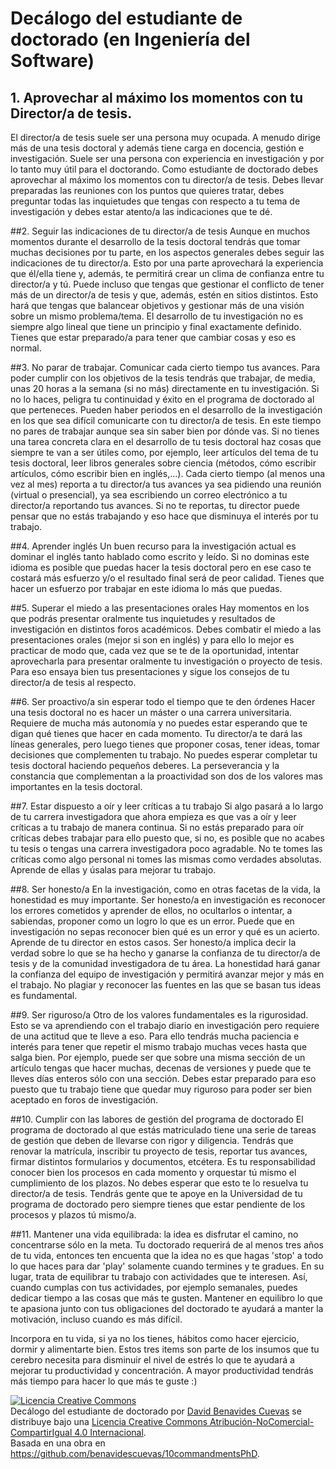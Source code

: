 # Decálogo del estudiante de doctorado (en Ingeniería del Software)

## 1.	Aprovechar al máximo los momentos con tu Director/a de tesis.
El director/a de tesis suele ser una persona muy ocupada. A menudo dirige más de una tesis doctoral y además tiene carga en docencia, gestión e investigación. Suele ser una persona con experiencia en investigación y por lo tanto muy útil para el doctorando. Como estudiante de doctorado debes aprovechar al máximo los momentos con tu director/a de tesis. Debes llevar preparadas las reuniones con los puntos que quieres tratar, debes preguntar todas las inquietudes que tengas con respecto a tu tema de investigación y debes estar atento/a las indicaciones que te dé.

##2.	Seguir las indicaciones de tu director/a de tesis
Aunque en muchos momentos durante el desarrollo de la tesis doctoral tendrás que tomar muchas decisiones por tu parte, en los aspectos generales debes seguir las indicaciones de tu director/a. Esto por una parte aprovechará la experiencia que él/ella tiene y, además, te permitirá crear un clima de confianza entre tu director/a y tú. Puede incluso que tengas que gestionar el conflicto de tener más de un director/a de tesis y que, además, estén en sitios distintos. Esto hará que tengas que balancear objetivos y gestionar más de una visión sobre un mismo problema/tema. El desarrollo de tu investigación no es siempre algo lineal que tiene un principio y final exactamente definido. Tienes que estar preparado/a para tener que cambiar cosas y eso es normal.

##3.	No parar de trabajar. Comunicar cada cierto tiempo tus avances. 
Para poder cumplir con los objetivos de la tesis tendrás que trabajar, de media, unas 20 horas a la semana (si no más) directamente en tu investigación. Si no lo haces, peligra tu continuidad y éxito en el programa de doctorado al que perteneces. Pueden haber periodos en el desarrollo de la investigación en los que sea difícil comunicarte con tu director/a de tesis. En este tiempo no pares de trabajar aunque sea sin saber bien por dónde vas. Si no tienes una tarea concreta clara en el desarrollo de tu tesis doctoral haz cosas que siempre te van a ser útiles como, por ejemplo, leer artículos del tema de tu tesis doctoral, leer libros generales sobre ciencia (métodos, cómo escribir artículos, cómo escribir bien en inglés,…). Cada cierto tiempo (al menos una vez al mes) reporta a tu director/a tus avances ya sea pidiendo una reunión (virtual o presencial), ya sea escribiendo un correo electrónico a tu director/a reportando tus avances. Si no te reportas, tu director puede pensar que no estás trabajando y eso hace que disminuya el interés por tu trabajo. 

##4.	Aprender inglés
Un buen recurso para la investigación actual es dominar el inglés tanto hablado como escrito y leído. Si no dominas este idioma es posible que puedas hacer la tesis doctoral pero en ese caso te costará más esfuerzo y/o el resultado final será de peor calidad. Tienes que hacer un esfuerzo por trabajar en este idioma lo más que puedas. 

##5.	Superar el miedo a las presentaciones orales
Hay momentos en los que podrás presentar oralmente tus inquietudes y resultados de investigación en distintos foros académicos. Debes combatir el miedo a las presentaciones orales (mejor si son en inglés) y para ello lo mejor es practicar de modo que, cada vez que se te de la oportunidad, intentar aprovecharla para presentar oralmente tu investigación o proyecto de tesis. Para eso ensaya bien tus presentaciones y sigue los consejos de tu director/a de tesis al respecto.

##6.	Ser proactivo/a sin esperar todo el tiempo que te den órdenes
Hacer una tesis doctoral no es hacer un máster o una carrera universitaria. Requiere de mucha más autonomía y no puedes estar esperando que te digan qué tienes que hacer en cada momento. Tu director/a te dará las líneas generales, pero luego tienes que proponer cosas, tener ideas, tomar decisiones que complementen tu trabajo. No puedes esperar completar tu tesis doctoral haciendo pequeños deberes. La perseverancia y la constancia que complementan a la proactividad son dos de los valores mas importantes en la tesis doctoral.

##7.	Estar dispuesto a oír y leer críticas a tu trabajo
Si algo pasará a lo largo de tu carrera investigadora que ahora empieza es que vas a oír y leer críticas a tu trabajo de manera continua. Si no estás preparado para oír críticas debes trabajar para ello puesto que, si no, es posible que no acabes tu tesis o tengas una carrera investigadora poco agradable. No te tomes las críticas como algo personal ni tomes las mismas como verdades absolutas. Aprende de ellas y úsalas para mejorar tu trabajo.

##8.	Ser honesto/a
En la investigación, como en otras facetas de la vida, la honestidad es muy importante. Ser honesto/a en investigación es reconocer los errores cometidos y aprender de ellos, no ocultarlos o intentar, a sabiendas, proponer como un logro lo que es un error. Puede que en investigación no sepas reconocer bien qué es un error y qué es un acierto. Aprende de tu director en estos casos. Ser honesto/a implica decir la verdad sobre lo que se ha hecho y ganarse la confianza de tu director/a de tesis y de la comunidad investigadora de tu área. La honestidad hará ganar la confianza del equipo de investigación y permitirá avanzar mejor y más en el trabajo. No plagiar y reconocer las fuentes en las que se basan tus ideas es fundamental.

##9.	Ser riguroso/a
Otro de los valores fundamentales es la rigurosidad. Esto se va aprendiendo con el trabajo diario en investigación pero requiere de una actitud que te lleve a eso. Para ello tendrás mucha paciencia e interés para tener que repetir el mismo trabajo muchas veces hasta que salga bien. Por ejemplo, puede ser que sobre una misma sección de un artículo tengas que hacer muchas, decenas de versiones y puede que te lleves días enteros sólo con una sección. Debes estar preparado para eso puesto que tu trabajo tiene que quedar muy riguroso para poder ser bien aceptado en foros de investigación.

##10.	Cumplir con las labores de gestión del programa de doctorado
El programa de doctorado al que estás matriculado tiene una serie de tareas de gestión que deben de llevarse con rigor y diligencia. Tendrás que renovar la matrícula, inscribir tu proyecto de tesis, reportar tus avances, firmar distintos formularios y documentos, etcétera. Es tu responsabilidad conocer bien los procesos en cada momento y orquestar tú mismo el cumplimiento de los plazos. No debes esperar que esto te lo resuelva tu director/a de tesis. Tendrás gente que te apoye en la Universidad de tu programa de doctorado pero siempre tienes que estar pendiente de los procesos y plazos tú mismo/a. 

##11.	Mantener una vida equilibrada: la idea es disfrutar el camino, no concentrarse sólo en la meta. 
Tu doctorado requerirá de al menos tres años de tu vida, entonces ten encuenta que la idea no es que hagas 'stop' a todo lo que haces para dar 'play' solamente cuando termines y te gradues. En su lugar, trata de equilibrar tu trabajo con actividades que te interesen. Así, cuando cumplas con tus actividades, por ejemplo semanales, puedes dedicar tiempo a las cosas que más te gusten. 
Mantener en equilibro lo que te apasiona junto con tus obligaciones del doctorado te ayudará a manter la motivación, incluso cuando es más difícil. 

Incorpora en tu vida, si ya no los tienes, hábitos como hacer ejercicio, dormir y alimentarte bien. Estos tres items son parte de los insumos que tu cerebro necesita para disminuir el nivel de estrés lo que te ayudará a mejorar tu productividad y concentración. A mayor productividad tendrás más tiempo para hacer lo que más te guste :)

<a rel="license" href="http://creativecommons.org/licenses/by-nc-sa/4.0/"><img alt="Licencia Creative Commons" style="border-width:0" src="https://i.creativecommons.org/l/by-nc-sa/4.0/88x31.png" /></a><br /><span xmlns:dct="http://purl.org/dc/terms/" href="http://purl.org/dc/dcmitype/Text" property="dct:title" rel="dct:type">Decálogo del estudiante de doctorado</span> por <a xmlns:cc="http://creativecommons.org/ns#" href="http://www.lsi.us.es/~dbc" property="cc:attributionName" rel="cc:attributionURL">David Benavides Cuevas</a> se distribuye bajo una <a rel="license" href="http://creativecommons.org/licenses/by-nc-sa/4.0/">Licencia Creative Commons Atribución-NoComercial-CompartirIgual 4.0 Internacional</a>.<br />Basada en una obra en <a xmlns:dct="http://purl.org/dc/terms/" href="https://github.com/benavidescuevas/10commandmentsPhD" rel="dct:source">https://github.com/benavidescuevas/10commandmentsPhD</a>.
